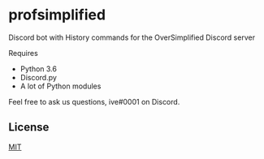 # profsimplified
Discord bot with History commands for the OverSimplified Discord server

Requires

- Python 3.6
- Discord.py
- A lot of Python modules

Feel free to ask us questions, ive#0001 on Discord.

## License
[MIT](https://choosealicense.com/licenses/mit/)

